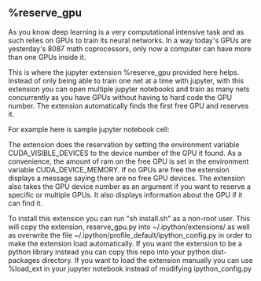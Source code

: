 ## %reserve\_gpu

As you know deep learning is a very computational intensive task and as such
relies on GPUs to train its neural networks.  In a way today's GPUs
are yesterday's 8087 math coprocessors, only now a computer can have
more than one GPUs inside it.

This is where the jupyter extension %reserve\_gpu provided here helps.
Instead of only being able to train one net at a time with jupyter,
with this extension you can open multiple jupyter notebooks and train as
many nets concurrently as you have GPUs without having to hard code the GPU
number.  The extension automatically finds the first free GPU and reserves it.

For example here is sample jupyter notebook cell:


The extension does the reservation by setting the environment variable
CUDA\_VISIBLE\_DEVICES to the device number of the GPU it found.  As a convenience,
the amount of ram on the free GPU is set in the environment variable CUDA\_DEVICE\_MEMORY.
If no GPUs are free the extension displays a message saying there are no free GPU devices.
The extension also takes the GPU device number as an argument if you want to reserve
a specific or multiple GPUs.  It also displays information about the GPU if it can find it.

To install this extension you can run "sh install.sh" as a non-root user.
This will copy the extension, reserve\_gpu.py into ~/.ipython/extensions/
as well as overwrite the file ~/.ipython/profile\_default/ipython\_config.py
in order to make the extension load automatically.  If you want the extension to be
a python library instead you can copy this repo into your python dist-packages
directory.  If you want to load the extension manually you can use %load\_ext in
your jupyter notebook instead of modifying ipython\_config.py


